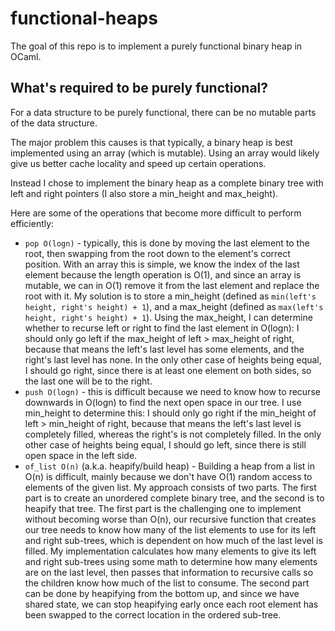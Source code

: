# functional-heaps

The goal of this repo is to implement a purely functional binary heap in OCaml.

## What's required to be purely functional?
For a data structure to be purely functional, there can be no mutable parts of the data structure.

The major problem this causes is that typically, a binary heap is best implemented using an array (which is mutable). Using an array would likely give us better cache locality and speed up certain operations.

Instead I chose to implement the binary heap as a complete binary tree with left and right pointers (I also store a min_height and max_height).

Here are some of the operations that become more difficult to perform efficiently:
* `pop O(logn)` - typically, this is done by moving the last element to the root, then swapping from the root down to the element's correct position. With an array this is simple, we know the index of the last element because the length operation is O(1), and since an array is mutable, we can in O(1) remove it from the last element and replace the root with it. My solution is to store a min_height (defined as `min(left's height, right's height) + 1`), and a max_height (defined as `max(left's height, right's height) + 1`). Using the max_height, I can determine whether to recurse left or right to find the last element in O(logn): I should only go left if the max_height of left > max_height of right, because that means the left's last level has some elements, and the right's last level has none. In the only other case of heights being equal, I should go right, since there is at least one element on both sides, so the last one will be to the right.
* `push O(logn)` - this is difficult because we need to know how to recurse downwards in O(logn) to find the next open space in our tree. I use min_height to determine this: I should only go right if the min_height of left > min_height of right, because that means the left's last level is completely filled, whereas the right's is not completely filled. In the only other case of heights being equal, I should go left, since there is still open space in the left side.
* `of_list O(n)` (a.k.a. heapify/build heap) - Building a heap from a list in O(n) is difficult, mainly because we don't have O(1) random access to elements of the given list. My approach consists of two parts. The first part is to create an unordered complete binary tree, and the second is to heapify that tree. The first part is the challenging one to implement without becoming worse than O(n), our recursive function that creates our tree needs to know how many of the list elements to use for its left and right sub-trees, which is dependent on how much of the last level is filled. My implementation calculates how many elements to give its left and right sub-trees using some math to determine how many elements are on the last level, then passes that information to recursive calls so the children know how much of the list to consume. The second part can be done by heapifying from the bottom up, and since we have shared state, we can stop heapifying early once each root element has been swapped to the correct location in the ordered sub-tree.
